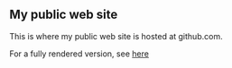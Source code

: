 ## My public web site

This is where my public web site is hosted at github.com. 

For a fully rendered version, see  [here](http://lesommer.github.io/)

